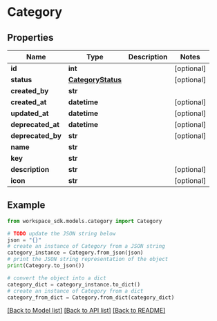 # Category


## Properties

Name | Type | Description | Notes
------------ | ------------- | ------------- | -------------
**id** | **int** |  | [optional] 
**status** | [**CategoryStatus**](CategoryStatus.md) |  | [optional] 
**created_by** | **str** |  | 
**created_at** | **datetime** |  | [optional] 
**updated_at** | **datetime** |  | [optional] 
**deprecated_at** | **datetime** |  | [optional] 
**deprecated_by** | **str** |  | [optional] 
**name** | **str** |  | 
**key** | **str** |  | 
**description** | **str** |  | [optional] 
**icon** | **str** |  | [optional] 

## Example

```python
from workspace_sdk.models.category import Category

# TODO update the JSON string below
json = "{}"
# create an instance of Category from a JSON string
category_instance = Category.from_json(json)
# print the JSON string representation of the object
print(Category.to_json())

# convert the object into a dict
category_dict = category_instance.to_dict()
# create an instance of Category from a dict
category_from_dict = Category.from_dict(category_dict)
```
[[Back to Model list]](../README.md#documentation-for-models) [[Back to API list]](../README.md#documentation-for-api-endpoints) [[Back to README]](../README.md)


